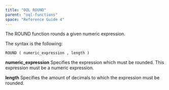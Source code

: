 ```yaml
---
title: "OQL ROUND"
parent: "oql-functions"
space: "Reference Guide 4"
---
```

The ROUND function rounds a given numeric expression.

The syntax is the following:

```
ROUND ( numeric_expression , length )

```

**numeric_expression**
Specifies the expression which must be rounded. This expression must be a numeric expression.

**length**
Specifies the amount of decimals to which the expression must be rounded.
